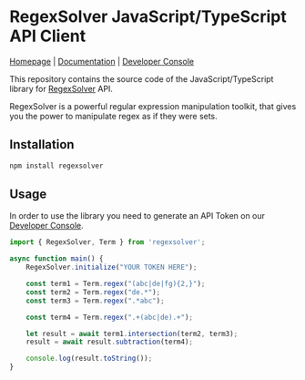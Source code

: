 # RegexSolver JavaScript/TypeScript API Client

[Homepage](https://regexsolver.com) | [Documentation](https://docs.regexsolver.com) | [Developer Console](https://console.regexsolver.com)

This repository contains the source code of the JavaScript/TypeScript library for [RegexSolver](https://regexsolver.com) API.

RegexSolver is a powerful regular expression manipulation toolkit, that gives you the power to manipulate regex as if
they were sets.

## Installation

```sh
npm install regexsolver
```

## Usage

In order to use the library you need to generate an API Token on our [Developer Console](https://console.regexsolver.com/).

```javascript
import { RegexSolver, Term } from 'regexsolver';

async function main() {
    RegexSolver.initialize("YOUR TOKEN HERE");

    const term1 = Term.regex("(abc|de|fg){2,}");
    const term2 = Term.regex("de.*");
    const term3 = Term.regex(".*abc");

    const term4 = Term.regex(".+(abc|de).+");

    let result = await term1.intersection(term2, term3);
    result = await result.subtraction(term4);

    console.log(result.toString());
}
```
